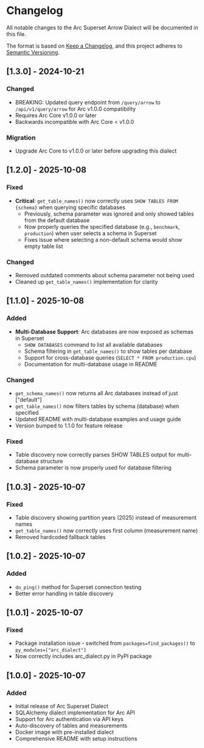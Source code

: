 # Changelog

All notable changes to the Arc Superset Arrow Dialect will be documented in this file.

The format is based on [Keep a Changelog](https://keepachangelog.com/en/1.0.0/),
and this project adheres to [Semantic Versioning](https://semver.org/spec/v2.0.0.html).

## [1.3.0] - 2024-10-21

### Changed
- BREAKING: Updated query endpoint from `/query/arrow` to `/api/v1/query/arrow` for Arc v1.0.0 compatibility
- Requires Arc Core v1.0.0 or later
- Backwards incompatible with Arc Core < v1.0.0

### Migration
- Upgrade Arc Core to v1.0.0 or later before upgrading this dialect

## [1.2.0] - 2025-10-08

### Fixed
- **Critical**: `get_table_names()` now correctly uses `SHOW TABLES FROM {schema}` when querying specific databases
  - Previously, schema parameter was ignored and only showed tables from the default database
  - Now properly queries the specified database (e.g., `benchmark`, `production`) when user selects a schema in Superset
  - Fixes issue where selecting a non-default schema would show empty table list

### Changed
- Removed outdated comments about schema parameter not being used
- Cleaned up `get_table_names()` implementation for clarity

## [1.1.0] - 2025-10-08

### Added
- **Multi-Database Support**: Arc databases are now exposed as schemas in Superset
  - `SHOW DATABASES` command to list all available databases
  - Schema filtering in `get_table_names()` to show tables per database
  - Support for cross-database queries (`SELECT * FROM production.cpu`)
  - Documentation for multi-database usage in README

### Changed
- `get_schema_names()` now returns all Arc databases instead of just ["default"]
- `get_table_names()` now filters tables by schema (database) when specified
- Updated README with multi-database examples and usage guide
- Version bumped to 1.1.0 for feature release

### Fixed
- Table discovery now correctly parses SHOW TABLES output for multi-database structure
- Schema parameter is now properly used for database filtering

## [1.0.3] - 2025-10-07

### Fixed
- Table discovery showing partition years (2025) instead of measurement names
- `get_table_names()` now correctly uses first column (measurement name)
- Removed hardcoded fallback tables

## [1.0.2] - 2025-10-07

### Added
- `do_ping()` method for Superset connection testing
- Better error handling in table discovery

## [1.0.1] - 2025-10-07

### Fixed
- Package installation issue - switched from `packages=find_packages()` to `py_modules=["arc_dialect"]`
- Now correctly includes arc_dialect.py in PyPI package

## [1.0.0] - 2025-10-07

### Added
- Initial release of Arc Superset Dialect
- SQLAlchemy dialect implementation for Arc API
- Support for Arc authentication via API keys
- Auto-discovery of tables and measurements
- Docker image with pre-installed dialect
- Comprehensive README with setup instructions
